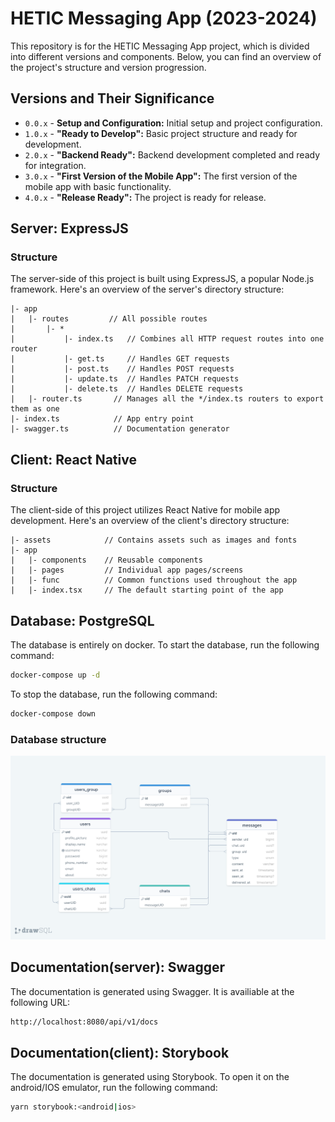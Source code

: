 # HETIC Messaging App (2023-2024)

This repository is for the HETIC Messaging App project, which is divided into different versions and components. Below, you can find an overview of the project's structure and version progression.

## Versions and Their Significance

- `0.0.x` - **Setup and Configuration:** Initial setup and project configuration.
- `1.0.x` - **"Ready to Develop":** Basic project structure and ready for development.
- `2.0.x` - **"Backend Ready":** Backend development completed and ready for integration.
- `3.0.x` - **"First Version of the Mobile App":** The first version of the mobile app with basic functionality.
- `4.0.x` - **"Release Ready":** The project is ready for release.

## Server: ExpressJS

### Structure

The server-side of this project is built using ExpressJS, a popular Node.js framework. Here's an overview of the server's directory structure:

```
|- app
|   |- routes         // All possible routes
|       |- *
|           |- index.ts   // Combines all HTTP request routes into one router
|           |- get.ts     // Handles GET requests
|           |- post.ts    // Handles POST requests
|           |- update.ts  // Handles PATCH requests
|           |- delete.ts  // Handles DELETE requests
|   |- router.ts       // Manages all the */index.ts routers to export them as one
|- index.ts            // App entry point
|- swagger.ts          // Documentation generator
```

## Client: React Native

### Structure

The client-side of this project utilizes React Native for mobile app development. Here's an overview of the client's directory structure:

```
|- assets            // Contains assets such as images and fonts
|- app
|   |- components    // Reusable components
|   |- pages         // Individual app pages/screens
|   |- func          // Common functions used throughout the app
|   |- index.tsx     // The default starting point of the app
```

## Database: PostgreSQL

The database is entirely on docker. To start the database, run the following command:

```bash
docker-compose up -d
```

To stop the database, run the following command:

```bash
docker-compose down
```

### Database structure

![Database structure](./db/db.png)

## Documentation(server): Swagger

The documentation is generated using Swagger. It is availiable at the following URL:

```bash
http://localhost:8080/api/v1/docs
```

## Documentation(client): Storybook

The documentation is generated using Storybook. To open it on the android/IOS emulator, run the following command:

```bash
yarn storybook:<android|ios>
```
